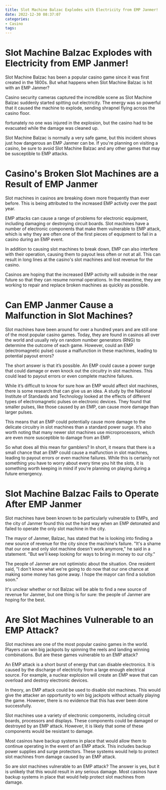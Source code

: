 ```yaml
---
title: Slot Machine Balzac Explodes with Electricity from EMP Janmer!
date: 2022-12-30 08:37:07
categories:
- Casino
tags:
---
```



#  Slot Machine Balzac Explodes with Electricity from EMP Janmer!

Slot Machine Balzac has been a popular casino game since it was first created in the 1800s. But what happens when Slot Machine Balzac is hit with an EMP Janmer?

Casino security cameras captured the incredible scene as Slot Machine Balzac suddenly started spitting out electricity. The energy was so powerful that it caused the machine to explode, sending shrapnel flying across the casino floor.

 fortunately no one was injured in the explosion, but the casino had to be evacuated while the damage was cleaned up.

Slot Machine Balzac is normally a very safe game, but this incident shows just how dangerous an EMP Janmer can be. If you're planning on visiting a casino, be sure to avoid Slot Machine Balzac and any other games that may be susceptible to EMP attacks.

#  Casino's Broken Slot Machines are a Result of EMP Janmer

Slot machines in casinos are breaking down more frequently than ever before. This is being attributed to the increased EMP activity over the past year.

EMP attacks can cause a range of problems for electronic equipment, including damaging or destroying circuit boards. Slot machines have a number of electronic components that make them vulnerable to EMP attack, which is why they are often one of the first pieces of equipment to fail in a casino during an EMP event.

In addition to causing slot machines to break down, EMP can also interfere with their operation, causing them to payout less often or not at all. This can result in long lines at the casino's slot machines and lost revenue for the casino.

Casinos are hoping that the increased EMP activity will subside in the near future so that they can resume normal operations. In the meantime, they are working to repair and replace broken machines as quickly as possible.

#  Can EMP Janmer Cause a Malfunction in Slot Machines?

Slot machines have been around for over a hundred years and are still one of the most popular casino games. Today, they are found in casinos all over the world and usually rely on random number generators (RNG) to determine the outcome of each game. However, could an EMP (electromagnetic pulse) cause a malfunction in these machines, leading to potential payout errors?

The short answer is that it’s possible. An EMP could cause a power surge that could damage or even knock out the circuitry in slot machines. This could lead to payout errors or even complete machine failures.

While it’s difficult to know for sure how an EMP would affect slot machines, there is some research that can give us an idea. A study by the National Institute of Standards and Technology looked at the effects of different types of electromagnetic pulses on electronic devices. They found that smaller pulses, like those caused by an EMP, can cause more damage than larger pulses.

This means that an EMP could potentially cause more damage to the delicate circuitry in slot machines than a standard power surge. It’s also worth noting that many newer slot machines use microprocessors, which are even more susceptible to damage from an EMP.

So what does all this mean for gamblers? In short, it means that there is a small chance that an EMP could cause a malfunction in slot machines, leading to payout errors or even machine failures. While this is certainly not something you have to worry about every time you hit the slots, it is something worth keeping in mind if you’re planning on playing during a future emergency.

#  Slot Machine Balzac Fails to Operate After EMP Janmer

Slot machines have been known to be particularly vulnerable to EMPs, and the city of Janmer found this out the hard way when an EMP detonated and failed to operate the only slot machine in the city.

The mayor of Janmer, Balzac, has stated that he is looking into finding a new source of revenue for the city since the machine's failure. "It's a shame that our one and only slot machine doesn't work anymore," he said in a statement. "But we'll keep looking for ways to bring in money to our city."

The people of Janmer are not optimistic about the situation. One resident said, "I don't know what we're going to do now that our one chance at making some money has gone away. I hope the mayor can find a solution soon."

It's unclear whether or not Balzac will be able to find a new source of revenue for Janmer, but one thing is for sure: the people of Janmer are hoping for the best.

#  Are Slot Machines Vulnerable to an EMP Attack?

Slot machines are one of the most popular casino games in the world. Players can win big jackpots by spinning the reels and landing winning combinations. But are these games vulnerable to an EMP attack?

An EMP attack is a short burst of energy that can disable electronics. It is caused by the discharge of electricity from a large enough electrical source. For example, a nuclear explosion will create an EMP wave that can overload and destroy electronic devices.

In theory, an EMP attack could be used to disable slot machines. This would give the attacker an opportunity to win big jackpots without actually playing the game. However, there is no evidence that this has ever been done successfully.

Slot machines use a variety of electronic components, including circuit boards, processors and displays. These components could be damaged or destroyed by an EMP attack. However, it is likely that some of these components would be resistant to damage.

Most casinos have backup systems in place that would allow them to continue operating in the event of an EMP attack. This includes backup power supplies and surge protectors. These systems would help to protect slot machines from damage caused by an EMP attack.

So are slot machines vulnerable to an EMP attack? The answer is yes, but it is unlikely that this would result in any serious damage. Most casinos have backup systems in place that would help protect slot machines from damage.